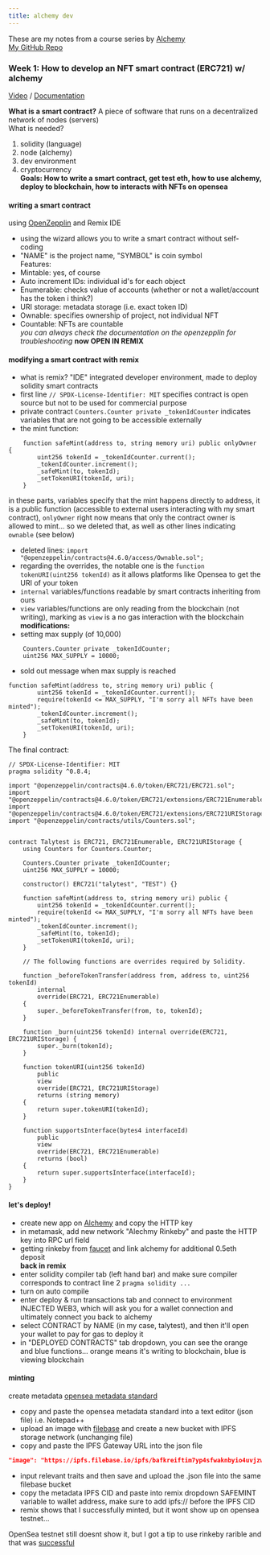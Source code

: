 ```yaml
---
title: alchemy dev
---
```

These are my notes from a course series by [Alchemy](https://www.alchemy.com/) <br>
[My GitHub Repo](https://github.com/geminiworms/alchemyR2W3)

### Week 1: How to develop an NFT smart contract (ERC721) w/ alchemy
[Video](https://www.youtube.com/watch?v=veBu03A6ptw&list=TLPQMDEwNTIwMjIuPY0StW4EGA&index=2) /
[Documentation](https://docs.alchemy.com/alchemy/guides/how-to-develop-an-nft-smart-contract-erc721-with-alchemy) <br>

**What is a smart contract?** A piece of software that runs on a decentralized network of nodes (servers) <br>
What is needed? <br>
1. solidity (language)
2. node (alchemy)
3. dev environment
4. cryptocurrency <br>
**Goals: How to write a smart contract, get test eth, how to use alchemy, deploy to blockchain, how to interacts with NFTs on opensea**
#### writing a smart contract
using [OpenZepplin](https://docs.openzeppelin.com/contracts/4.x/wizard) and Remix IDE <br>
- using the wizard allows you to write a smart contract without self-coding
- "NAME" is the project name, "SYMBOL" is coin symbol <br>
Features: <br>
- Mintable: yes, of course
- Auto increment IDs: individual id's for each object
- Enumerable: checks value of accounts (whether or not a wallet/account has the token i think?)
- URI storage: metadata storage (i.e. exact token ID) 
- Ownable: specifies ownership of project, not individual NFT
- Countable: NFTs are countable <br>
*you can always check the documentation on the openzepplin for troubleshooting*
**now OPEN IN REMIX** <br>
#### modifying a smart contract with remix
- what is remix? "IDE" integrated developer environment, made to deploy solidity smart contracts <br>
- first line ` // SPDX-License-Identifier: MIT ` specifies contract is open source but not to be used for commercial purpose <br>
- private contract `Counters.Counter private _tokenIdCounter` indicates variables that are not going to be accessible externally
- the mint function: <br>
```
    function safeMint(address to, string memory uri) public onlyOwner {
        uint256 tokenId = _tokenIdCounter.current();
        _tokenIdCounter.increment();
        _safeMint(to, tokenId);
        _setTokenURI(tokenId, uri);
    }
```
in these parts, variables specify that the mint happens directly to address, it is a public function (accessible to external users interacting with my smart contract), `onlyOwner` right now means that only the contract owner is allowed to mint... so we deleted that, as well as other lines indicating `ownable` (see below)
- deleted lines: `import "@openzeppelin/contracts@4.6.0/access/Ownable.sol";`
- regarding the overrides, the notable one is the `function tokenURI(uint256 tokenId)` as it allows platforms like Opensea to get the URI of your token
- `internal` variables/functions readable by smart contracts inheriting from ours
- `view` variables/functions are only reading from the blockchain (not writing), marking as `view` is a no gas interaction with the blockchain <br>
**modifications:**
- setting max supply (of 10,000)
```
    Counters.Counter private _tokenIdCounter;
    uint256 MAX_SUPPLY = 10000;
```
- sold out message when max supply is reached
```
function safeMint(address to, string memory uri) public {
        uint256 tokenId = _tokenIdCounter.current();
        require(tokenId <= MAX_SUPPLY, "I'm sorry all NFTs have been minted");
        _tokenIdCounter.increment();
        _safeMint(to, tokenId);
        _setTokenURI(tokenId, uri);
    }
```
The final contract:
```
// SPDX-License-Identifier: MIT
pragma solidity ^0.8.4;

import "@openzeppelin/contracts@4.6.0/token/ERC721/ERC721.sol";
import "@openzeppelin/contracts@4.6.0/token/ERC721/extensions/ERC721Enumerable.sol";
import "@openzeppelin/contracts@4.6.0/token/ERC721/extensions/ERC721URIStorage.sol";
import "@openzeppelin/contracts/utils/Counters.sol";


contract Talytest is ERC721, ERC721Enumerable, ERC721URIStorage {
    using Counters for Counters.Counter;

    Counters.Counter private _tokenIdCounter;
    uint256 MAX_SUPPLY = 10000;

    constructor() ERC721("talytest", "TEST") {}

    function safeMint(address to, string memory uri) public {
        uint256 tokenId = _tokenIdCounter.current();
        require(tokenId <= MAX_SUPPLY, "I'm sorry all NFTs have been minted");
        _tokenIdCounter.increment();
        _safeMint(to, tokenId);
        _setTokenURI(tokenId, uri);
    }

    // The following functions are overrides required by Solidity.

    function _beforeTokenTransfer(address from, address to, uint256 tokenId)
        internal
        override(ERC721, ERC721Enumerable)
    {
        super._beforeTokenTransfer(from, to, tokenId);
    }

    function _burn(uint256 tokenId) internal override(ERC721, ERC721URIStorage) {
        super._burn(tokenId);
    }

    function tokenURI(uint256 tokenId)
        public
        view
        override(ERC721, ERC721URIStorage)
        returns (string memory)
    {
        return super.tokenURI(tokenId);
    }

    function supportsInterface(bytes4 interfaceId)
        public
        view
        override(ERC721, ERC721Enumerable)
        returns (bool)
    {
        return super.supportsInterface(interfaceId);
    }
}
```

#### let's deploy!
- create new app on [Alchemy](https://www.alchemy.com/) and copy the HTTP key
- in metamask, add new network "Alechmy Rinkeby" and paste the HTTP key into RPC url field
- getting rinkeby from [faucet](https://rinkebyfaucet.com/) and link alchemy for additional 0.5eth deposit <br>
**back in remix**
- enter solidity compiler tab (left hand bar) and make sure compiler corresponds to contract line 2 `pragma solidity ...`
- turn on auto compile
- enter deploy & run transactions tab and connect to environment INJECTED WEB3, which will ask you for a wallet connection and ultimately connect you back to alchemy
- select CONTRACT by NAME (in my case, talytest), and then it'll open your wallet to pay for gas to deploy it
- in "DEPLOYED CONTRACTS" tab dropdown, you can see the orange and blue functions... orange means it's writing to blockchain, blue is viewing blockchain <br>
#### minting 
create metadata [opensea metadata standard](https://docs.opensea.io/docs/metadata-standards) <br>
- copy and paste the opensea metadata standard into a text editor (json file) i.e. Notepad++
- upload an image with [filebase](filebase.com) and create a new bucket with IPFS storage network (unchanging file)
- copy and paste the IPFS Gateway URL into the json file
```json
"image": "https://ipfs.filebase.io/ipfs/bafkreiftim7yp4sfwaknbyio4uvjzwf6yka2boekuk56ybf3an6tfazhqa"
```
- input relevant traits and then save and upload the .json file into the same filebase bucket
- copy the metadata IPFS CID and paste into remix dropdown SAFEMINT variable to wallet address, make sure to add ipfs:// before the IPFS CID 
- remix shows that I successfully minted, but it wont show up on opensea testnet... <br>

OpenSea testnet still doesnt show it, but I got a tip to use rinkeby rarible and that was [successful](https://rinkeby.rarible.com/token/0xf97a3e94ec24f2358e992cca35d3af562ad9d4ae:0?tab=details)
